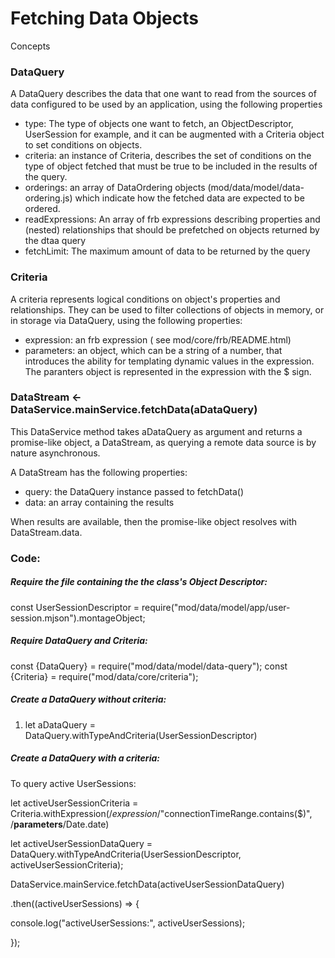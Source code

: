# Fetching Data Objects

Concepts

### DataQuery

A DataQuery describes the data that one want to read from the sources of data configured to be used by an application, using the following properties

* type: The type of objects one want to fetch, an ObjectDescriptor, UserSession for example, and it can be augmented with a Criteria object to set conditions on objects.
* criteria: an instance of Criteria, describes the set of conditions on the type of object fetched that must be true to be included in the results of the query.
* orderings: an array of DataOrdering objects (mod/data/model/data-ordering.js) which indicate how the fetched data are expected to be ordered.
* readExpressions: An array of frb expressions describing properties and (nested) relationships that should be prefetched on objects returned by the dtaa query
* fetchLimit: The maximum amount of data to be returned by the query

### Criteria

A criteria represents logical conditions on object's properties and relationships. They can be used to filter collections of objects in memory, or in storage via DataQuery, using the following properties:

* expression: an frb expression ( see mod/core/frb/README.html)
* parameters: an object, which can be a string of a number, that introduces the ability for templating dynamic values in the expression. The paranters object is represented in the expression with the $ sign.

### DataStream <- DataService.mainService.fetchData(aDataQuery)

This DataService method takes aDataQuery as argument and returns a promise-like object, a DataStream, as querying a remote data source is by nature asynchronous.

A DataStream has the following properties:

* query: the DataQuery instance passed to fetchData()
* data: an array containing the results

When results are available, then the promise-like object resolves with DataStream.data.

### Code:

##### Require the file containing the the class's Object Descriptor:

const UserSessionDescriptor = require("mod/data/model/app/user-session.mjson").montageObject;

##### Require DataQuery and Criteria:

const {DataQuery} = require("mod/data/model/data-query");
const {Criteria} = require("mod/data/core/criteria");

##### Create a DataQuery without criteria:

1. let aDataQuery = DataQuery.withTypeAndCriteria(UserSessionDescriptor)

##### Create a DataQuery with a criteria:

To query active UserSessions:

let activeUserSessionCriteria = Criteria.withExpression(/*expression*/"connectionTimeRange.contains($)", /**parameters**/Date.date)

let activeUserSessionDataQuery = DataQuery.withTypeAndCriteria(UserSessionDescriptor, activeUserSessionCriteria);

DataService.mainService.fetchData(activeUserSessionDataQuery)

.then((activeUserSessions) => {

console.log("activeUserSessions:", activeUserSessions);

});
